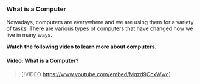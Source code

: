 ### What is a Computer
Nowadays, computers are everywhere and we are using them for a variety of tasks. There are various types of computers that have changed how we live in many ways.

**Watch the following video to learn more about computers.**


#### Video: What is a Computer?
> [!VIDEO https://www.youtube.com/embed/Mqzd9CcxWwc]